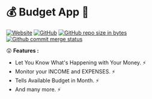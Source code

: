 # 💰 Budget App 💸

[![Website](https://img.shields.io/badge/site-up%20and%20running-lightgrey.svg)](https://majhirockzz.github.io/JS-Project-2/)
[![GitHub](https://img.shields.io/github/license/mashape/apistatus.svg)](https://github.com/MajhiRockzZ/JS-Project-2/blob/master/LICENSE)
[![GitHub repo size in bytes](https://img.shields.io/badge/repo%20size-266%20KB-blue.svg)](https://github.com/MajhiRockzZ/JS-Project-2)
[![Github commit merge status](https://img.shields.io/github/commit-status/badges/shields/master/5d4ab86b1b5ddfb3c4a70a70bd19932c52603b8c.svg)](https://github.com/MajhiRockzZ/JS-Project-2)



😲  **Features :**


- Let You Know What's Happening with Your Money. ⚡️ 
- Monitor your INCOME and EXPENSES. ⚡️ 
- Tells Available Budget in Month. ⚡️ 
- And many more. ⚡️ 
